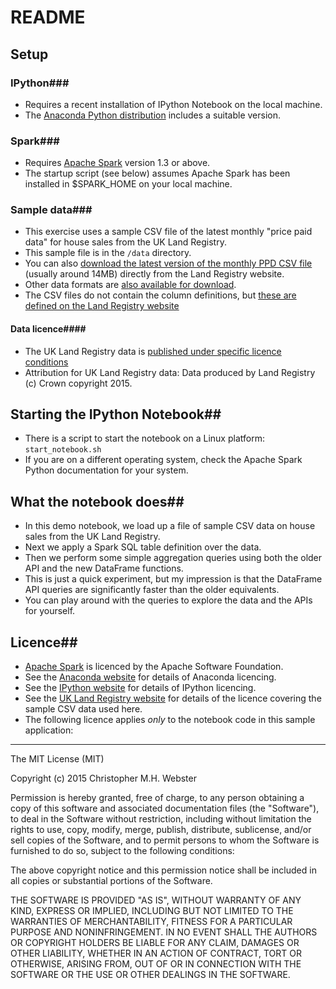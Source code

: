 # README

## Setup

### IPython###
* Requires a recent installation of IPython Notebook on the local machine.
* The [Anaconda Python distribution](http://continuum.io/downloads) includes a suitable version.

### Spark###
* Requires [Apache Spark](https://spark.apache.org/) version 1.3 or above.
* The startup script (see below) assumes Apache Spark has been installed in $SPARK_HOME on your local machine.

### Sample data###
* This exercise uses a sample CSV file of the latest monthly "price paid data" for house sales from the UK Land Registry.
* This sample file is in the `/data` directory.
* You can also [download the latest version of the monthly PPD CSV file](http://publicdata.landregistry.gov.uk/market-trend-data/price-paid-data/a/pp-monthly-update-new-version.csv) (usually around 14MB) directly from the Land Registry website. 
* Other data formats are [also available for download](http://data.gov.uk/dataset/land-registry-monthly-price-paid-data).
* The CSV files do not contain the column definitions, but [these are defined on the Land Registry website](https://www.gov.uk/about-the-price-paid-data)

#### Data licence####
* The UK Land Registry data is [published under specific licence conditions](https://www.gov.uk/government/statistical-data-sets/price-paid-data-downloads#when-using-or-publishing-our-price-paid-data)
* Attribution for UK Land Registry data:  Data produced by Land Registry (c) Crown copyright 2015.

## Starting the IPython Notebook##
* There is a script to start the notebook on a Linux platform:
`start_notebook.sh`
* If you are on a different operating system, check the Apache Spark Python documentation for your system.

## What the notebook does##

* In this demo notebook, we load up a file of sample CSV data on house sales from the UK Land Registry.
* Next we apply a Spark SQL table definition over the data.
* Then we perform some simple aggregation queries using both the older API and the new DataFrame functions.  
* This is just a quick experiment, but my impression is that the DataFrame API queries are significantly faster than the older equivalents.
* You can play around with the queries to explore the data and the APIs for yourself.

## Licence##

* [Apache Spark](http://spark.apache.org/) is licenced by the Apache Software Foundation.
* See the [Anaconda website](https://store.continuum.io/cshop/anaconda/) for details of Anaconda licencing.
* See the [IPython website](https://ipython.org) for details of IPython licencing.
* See the [UK Land Registry website](https://www.gov.uk/government/statistical-data-sets/price-paid-data-downloads#when-using-or-publishing-our-price-paid-data) for details of the licence covering the  sample CSV data used here. 
* The following licence applies *only* to the notebook code in this sample application:
---
The MIT License (MIT)

Copyright (c) 2015 Christopher M.H. Webster

Permission is hereby granted, free of charge, to any person obtaining a copy
of this software and associated documentation files (the "Software"), to deal
in the Software without restriction, including without limitation the rights
to use, copy, modify, merge, publish, distribute, sublicense, and/or sell
copies of the Software, and to permit persons to whom the Software is
furnished to do so, subject to the following conditions:

The above copyright notice and this permission notice shall be included in
all copies or substantial portions of the Software.

THE SOFTWARE IS PROVIDED "AS IS", WITHOUT WARRANTY OF ANY KIND, EXPRESS OR
IMPLIED, INCLUDING BUT NOT LIMITED TO THE WARRANTIES OF MERCHANTABILITY,
FITNESS FOR A PARTICULAR PURPOSE AND NONINFRINGEMENT. IN NO EVENT SHALL THE
AUTHORS OR COPYRIGHT HOLDERS BE LIABLE FOR ANY CLAIM, DAMAGES OR OTHER
LIABILITY, WHETHER IN AN ACTION OF CONTRACT, TORT OR OTHERWISE, ARISING FROM,
OUT OF OR IN CONNECTION WITH THE SOFTWARE OR THE USE OR OTHER DEALINGS IN
THE SOFTWARE.